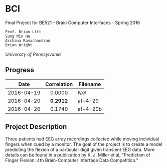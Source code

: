 # BCI
Final Project for BE521 - Brain Computer Interfaces - Spring 2016

```
Prof. Brian Litt
Sung Min Ha
Archana Ramachandran
Brian Wright
```
*University of Pennsylvania*

## Progress
|    Date    | Correlation | Filename |
|:----------:|:-----------:| -------- |
| 2016-04-19 |   0.0000    |  *N/A*   |
| 2016-04-20 | **0.2912**  | af-4-20  |
| 2016-04-20 |   0.1740    | af-4-20b |

## Project Description
Three patients had EEG array recordings collected while moving individual fingers
when cued by a monitor. The goal of the project is to create a model predicting
the flexion of a particular digit given transient EEG data. More details can be
found in a publication by K. J. Miller et al, "Prediction of Finger Flexion: 4th
Brain-Computer Interface Data Competition."

